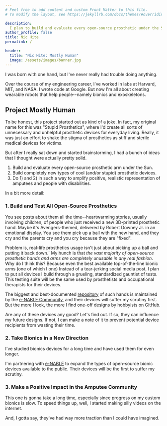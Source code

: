 ```yaml
---
# Feel free to add content and custom Front Matter to this file.
# To modify the layout, see https://jekyllrb.com/docs/themes/#overriding-theme-defaults

description:
  I plan to build and evaluate every open-source prosthetic under the Sun.
author_profile: false
title: Nic Hite
permalink: /

header:
  title: "Nic Hite: Mostly Human"
  image: /assets/images/banner.jpg
---
```


I was born with one hand, but I've never really had trouble doing anything.

Over the course of my engineering career, I've worked in labs at Harvard, MIT,
and NASA. I wrote code at Google. But now I'm all about creating wearable robots
that help people--namely bionics and exoskeletons.

## Project Mostly Human

To be honest, this project started out as kind of a joke. In fact, my original
name for this was "Stupid Prosthetics", where I'd create all sorts of
unnecessary and unhelpful prosthetic devices for everyday living. Really, it was
just an effort to shake the stigma of prosthetics as stiff and sterile medical
devices for victims.

But after I really sat down and started brainstorming, I had a bunch of ideas
that I thought were actually pretty solid.

1. Build and evaluate every open-source prosthetic arm under the Sun.
2. Build completely new types of cool (and/or stupid) prosthetic devices.
3. Do 1) and 2) in such a way to amplify positive, realistic representation of
   amputees and people with disabilities.

In a bit more detail:

### 1. Build and Test All Open-Source Prosthetics

You see posts about them all the time--heartwarming stories, usually involving
children, of people who just received a new 3D-printed prosthetic hand. Maybe
it's Avengers-themed, delivered by Robert Downey Jr. in an emotional display.
You see them pick up a ball with the new hand, and they cry and the parents cry
and you cry because they are "fixed".

Problem is, real-life prosthetics usage isn't just about picking up a ball and
putting it back down.` My hunch is that _the vast majority of open-source
prosthetic hands and arms are completely unusable in any real fashion_. Why do I
think this? Because even the best available top-of-the-line bionic arms (one of
which I one) Instead of a tear-jerking social media post, I plan to put all
devices I build through a grueling, standardized gauntlet of tests. This testing
suite will be the same used by prosthetists and occupational therapists for
their devices.

The biggest and best-documented
[repository](https://hub.e-nable.org/s/e-nable-devices/wiki/overview/list-categories)
of such hands is maintained by the
[e-NABLE Community](https://enablingthefuture.org/), and their devices will
suffer my scrutiny first. But the more I look, the more I find one-off designs
by hobbyists on GitHub.

Are any of these devices any good? Let's find out. If so, they can influence my
future designs. If not, I can make a note of it to prevent potential device
recipients from wasting their time.

### 2. Take Bionics in a New Direction

I've studied bionics devices for a long time and have used them for even longer.

I'm partnering with [e-NABLE](https://enablingthefuture.org/) to expand the
types of open-source bionic devices available to the public. Their devices will
be the first to suffer my scrutiny.

### 3. Make a Positive Impact in the Amputee Community

This one is gonna take a long time, especially since progress on my custom
bionics is slow. To speed things up, well, I started making silly videos on the
internet.

And, I gotta say, they've had way more traction than I could have imagined.
